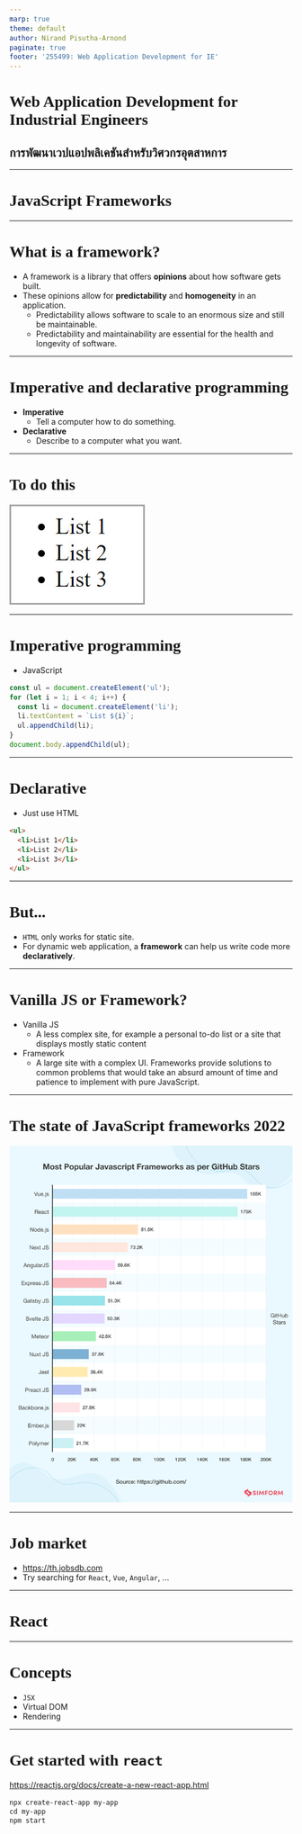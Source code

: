 ```yaml
---
marp: true
theme: default
author: Nirand Pisutha-Arnond
paginate: true
footer: '255499: Web Application Development for IE'
---
```


<style>
@import url('https://fonts.googleapis.com/css2?family=Prompt:ital,wght@0,100;0,300;0,400;0,700;1,100;1,300;1,400;1,700&display=swap');

:root {
    font-family: Prompt;
    --hl-color: #D57E7E;
}

h1 {
  font-family: Prompt;
}
</style>

# Web Application Development for Industrial Engineers

## การพัฒนาเวปแอปพลิเคชันสำหรับวิศวกรอุตสาหการ

---

# JavaScript Frameworks

---

# What is a framework?

- A framework is a library that offers **opinions** about how software gets built.
- These opinions allow for **predictability** and **homogeneity** in an application.
  - Predictability allows software to scale to an enormous size and still be maintainable.
  - Predictability and maintainability are essential for the health and longevity of software.

---

# Imperative and declarative programming

- **Imperative**
  - Tell a computer how to do something.
- **Declarative**
  - Describe to a computer what you want.

---

# To do this

![](./img/list.jpg)

---

# Imperative programming

- JavaScript

```javascript
const ul = document.createElement('ul');
for (let i = 1; i < 4; i++) {
  const li = document.createElement('li');
  li.textContent = `List ${i}`;
  ul.appendChild(li);
}
document.body.appendChild(ul);
```

---

# Declarative

- Just use HTML

```html
<ul>
  <li>List 1</li>
  <li>List 2</li>
  <li>List 3</li>
</ul>
```

---

# But...

- `HTML` only works for static site.
- For dynamic web application, a **framework** can help us write code more **declaratively**.

---

# Vanilla JS or Framework?

- Vanilla JS
  - A less complex site, for example a personal to-do list or a site that displays mostly static content
- Framework
  - A large site with a complex UI. Frameworks provide solutions to common problems that would take an absurd amount of time and patience to implement with pure JavaScript.

---

# The state of JavaScript frameworks 2022

![bg contain right](./img/framework2022.png)

---

# Job market

- https://th.jobsdb.com
- Try searching for `React`, `Vue`, `Angular`, ...

---

# React

---

# Concepts

- `JSX`
- Virtual DOM
- Rendering

---

# Get started with `react`

https://reactjs.org/docs/create-a-new-react-app.html

```
npx create-react-app my-app
cd my-app
npm start
```
